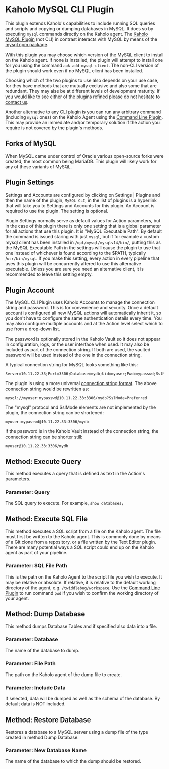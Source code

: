 # Kaholo MySQL CLI Plugin
This plugin extends Kaholo's capabilities to include running SQL queries and scripts and copying or dumping databases in MySQL. It does so by executing `mysql` commands directly on the Kaholo agent. The [Kaholo MySQL Plugin](https://github.com/Kaholo/kaholo-plugin-MySQL/tags) (not CLI) in contrast interacts with MySQL by means of the [mysql npm package](https://www.npmjs.com/package/mysql).

With this plugin you may choose which version of the MySQL client to install on the Kaholo agent. If none is installed, the plugin will attempt to install one for you using the command `apk add mysql-client`. The non-CLI version of the plugin should work even if no MySQL client has been installed.

Choosing which of the two plugins to use also depends on your use case, for they have methods that are mutually exclusive and also some that are redundant. They may alse be at different levels of development maturity. If you would like to see either of the plugins refined please do not hesitate to [contact us](https://kaholo.io/contact/).

Another alternative to any CLI plugin is you can run any arbitrary command (including `mysql` ones) on the Kaholo Agent using the [Command Line Plugin](https://github.com/Kaholo/kaholo-plugin-cmd/releases/tag/v3.2.0). This may provide an immediate and/or temporary solution if the action you require is not covered by the plugin's methods.

## Forks of MySQL
When MySQL came under control of Oracle various open-source forks were created, the most common being MariaDB. This plugin will likely work for any of these variants of MySQL.

## Plugin Settings
Settings and Accounts are configured by clicking on Settings | Plugins and then the name of the plugin, `MySQL CLI`, in the list of plugins is a hyperlink that will take you to Settings and Accounts for this plugin. An Account is required to use the plugin. The setting is optional.

Plugin Settings normally serve as default values for Action parameters, but in the case of this plugin there is only one setting that is a global parameter for all actions that use this plugin. It is "MySQL Executable Path". By default the command is issued staring with just `mysql`, but if for example a custom mysql client has been installed in `/opt/mysql/mysqlv14/bin/`, putting this as the MySQL Executable Path in the settings will cause the plugin to use that one instead of whichever is found according to the $PATH, typically /`usr/bin/mysql`. If you make this setting, every action in every pipeline that uses this plugin will be concurrently altered to use this alternative executable. Unless you are sure you need an alternative client, it is recommended to leave this setting empty.

## Plugin Account
The MySQL CLI Plugin uses Kaholo Accounts to manage the connection string and password. This is for convenience and security. Once a default account is configured all new MySQL actions will automatically inherit it, so you don't have to configure the same authentication details every time. You may also configure multiple accounts and at the Action level select which to use from a drop-down list.

The password is optionally stored in the Kaholo Vault so it does not appear in configuration, logs, or the user interface when used. It may also be included as part of the connection string. If both are used, the vaulted password will be used instead of the one in the connection string.

A typical connection string for MySQL looks something like this:

    Server=10.11.22.33;Port=3306;Database=mydb;Uid=myuser;Pwd=mypasswd;SslMode=Preferred;

The plugin is using a more universal [connection string format](https://www.npmjs.com/package/connection-string). The above connection string would be rewritten as:

    mysql://myuser:mypasswd@10.11.22.33:3306/mydb?SslMode=Preferred

The "mysql" protocol and SslMode elements are not implemented by the plugin, the connection string can be shortened:

    myuser:mypasswd@10.11.22.33:3306/mydb

If the password is in the Kaholo Vault instead of the connection string, the connection string can be shorter still:

    myuser@10.11.22.33:3306/mydb

## Method: Execute Query
This method executes a query that is defined as text in the Action's parameters.

### Parameter: Query
The SQL query to execute. For example, `show databases;`

## Method: Execute SQL File
This method executes a SQL script from a file on the Kaholo agent. The file must first be written to the Kaholo agent. This is commonly done by means of a Git clone from a repository, or a file written by the Text Editor plugin. There are many potential ways a SQL script could end up on the Kaholo agent as part of your pipeline.

### Parameter: SQL File Path
This is the path on the Kaholo Agent to the script file you wish to execute. It may be relative or absolute. If relative, it is relative to the default working directory of the agent, e.g. `/twiddlebug/workspace`. Use the [Command Line Plugin](https://github.com/Kaholo/kaholo-plugin-cmd/releases/tag/v3.2.0) to run command `pwd` if you wish to confirm the working directory of your agent.

## Method: Dump Database
This method dumps Database Tables and if specified also data into a file.

### Parameter: Database
The name of the database to dump.

### Parameter: File Path
The path on the Kaholo agent of the dump file to create.

### Parameter: Include Data
If selected, data will be dumped as well as the schema of the database. By default data is NOT included.

## Method: Restore Database
Restores a database to a MySQL server using a dump file of the type created in method Dump Database.

### Parameter: New Database Name
The name of the database to which the dump should be restored.



